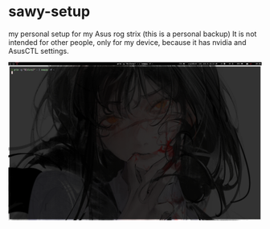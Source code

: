 # sawy-setup
my personal setup for my Asus rog strix (this is a personal backup)
It is not intended for other people, only for my device, because it has nvidia and AsusCTL settings.

![](https://raw.githubusercontent.com/404zzero/sawy-setup/refs/heads/main/image.png)
